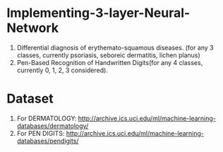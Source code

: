 # Implementing-3-layer-Neural-Network
1) Differential diagnosis of erythemato-squamous diseases. (for any 3 classes, currently psoriasis, seboreic dermatitis, lichen planus)
2) Pen-Based Recognition of Handwritten Digits(for any 4 classes, currently 0, 1, 2, 3 considered).

# Dataset
1) For DERMATOLOGY:
  http://archive.ics.uci.edu/ml/machine-learning-databases/dermatology/ 
2) For PEN DIGITS:
  http://archive.ics.uci.edu/ml/machine-learning-databases/pendigits/
